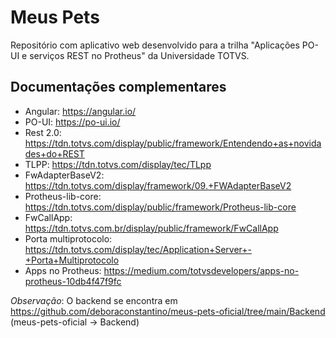 # Meus Pets
Repositório com aplicativo web desenvolvido para a trilha "Aplicações PO-UI e serviços REST no Protheus" da Universidade TOTVS.

## Documentações complementares
- Angular: https://angular.io/
- PO-UI: https://po-ui.io/
- Rest 2.0: https://tdn.totvs.com/display/public/framework/Entendendo+as+novidades+do+REST
- TLPP: https://tdn.totvs.com/display/tec/TLpp
- FwAdapterBaseV2: https://tdn.totvs.com/display/framework/09.+FWAdapterBaseV2
- Protheus-lib-core: https://tdn.totvs.com/display/public/framework/Protheus-lib-core
- FwCallApp: https://tdn.totvs.com.br/display/public/framework/FwCallApp
- Porta multiprotocolo: https://tdn.totvs.com/display/tec/Application+Server+-+Porta+Multiprotocolo
- Apps no Protheus: https://medium.com/totvsdevelopers/apps-no-protheus-10db4f47f9fc

*Observação*: O backend se encontra em https://github.com/deboraconstantino/meus-pets-oficial/tree/main/Backend (meus-pets-oficial -> Backend)
